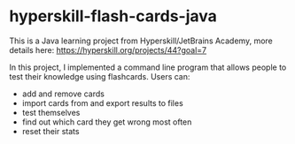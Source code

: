 # hyperskill-flash-cards-java

This is a Java learning project from Hyperskill/JetBrains Academy, more details here: https://hyperskill.org/projects/44?goal=7

In this project, I implemented a command line program that allows people to test their knowledge using flashcards. Users can:

* add and remove cards
* import cards from and export results to files
* test themselves
* find out which card they get wrong most often
* reset their stats
